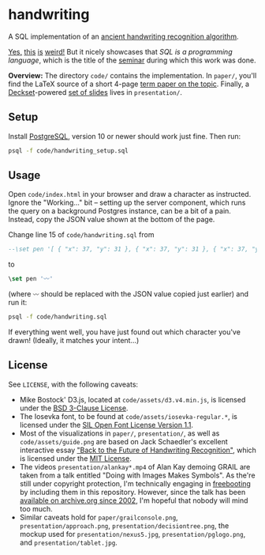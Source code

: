 # handwriting

A SQL implementation of an [ancient handwriting recognition algorithm](https://jackschaedler.github.io/handwriting-recognition/).

[Yes,](https://twitter.com/fire/status/1175074205546635264) [this](https://twitter.com/monotron_/status/1175398600299438080) [is](https://twitter.com/JamionW/status/1175128893461864449) [weird!](https://twitter.com/brain_thot/status/1175121646707007488) But it nicely showcases that *SQL is a programming language*, which is the title of the [seminar](https://db.inf.uni-tuebingen.de/teaching/SQLisaProgrammingLanguageSS2018.html) during which this work was done.

**Overview:** The directory `code/` contains the implementation. In `paper/`, you'll find the LaTeX source of a short 4-page [term paper on the topic](paper/paper.pdf). Finally, a [Deckset](https://www.deckset.com/)-powered [set of slides](presentation/presentation.pdf) lives in `presentation/`.


## Setup

Install [PostgreSQL](https://www.postgresql.org/), version 10 or newer should work just fine. Then run:

```bash
psql -f code/handwriting_setup.sql
```


## Usage

Open `code/index.html` in your browser and draw a character as instructed. Ignore the "Working..." bit – setting up the server component, which runs the query on a background Postgres instance, can be a bit of a pain. Instead, copy the JSON value shown at the bottom of the page.

Change line 15 of `code/handwriting.sql` from

```sql
--\set pen '[ { "x": 37, "y": 31 }, { "x": 37, "y": 31 }, { "x": 37, "y": 34 }, { "x": 37, "y": 39 }, { "x": 38, "y": 43 }, { "x": 41, "y": 57 }, { "x": 44, "y": 66 }, { "x": 48, "y": 76 }, { "x": 52, "y": 86 }, { "x": 54, "y": 92 }, { "x": 56, "y": 96 }, { "x": 58, "y": 99 }, { "x": 59, "y": 101 }, { "x": 59, "y": 102 }, { "x": 60, "y": 102 }, { "x": 60, "y": 102 }, { "x": 60, "y": 101 }, { "x": 60, "y": 98 }, { "x": 61, "y": 90 }, { "x": 64, "y": 80 }, { "x": 65, "y": 73 }, { "x": 67, "y": 66 }, { "x": 69, "y": 60 }, { "x": 71, "y": 52 }, { "x": 72, "y": 49 }, { "x": 72, "y": 46 }, { "x": 73, "y": 44 }, { "x": 74, "y": 42 }, { "x": 74, "y": 41 }, { "x": 74, "y": 40 }, { "x": 74, "y": 40 }, { "x": 74, "y": 39 }, { "x": 74, "y": 39 }, { "x": 74, "y": 39 }, { "x": 74, "y": 39 }, { "x": 74, "y": 39 }, { "x": 74, "y": 39 }, { "x": 72, "y": 40 }, { "x": 67, "y": 43 }, { "x": 63, "y": 45 }, { "x": 60, "y": 47 }, { "x": 58, "y": 49 }, { "x": 56, "y": 50 }, { "x": 54, "y": 52 }, { "x": 52, "y": 52 }, { "x": 51, "y": 53 }, { "x": 50, "y": 54 }, { "x": 50, "y": 54 }, { "x": 50, "y": 54 }, { "x": 49, "y": 54 }, { "x": 49, "y": 54 }, { "x": 49, "y": 54 }, { "x": 49, "y": 54 }, { "x": 49, "y": 55 }, { "x": 49, "y": 55 }, { "x": 49, "y": 55 }, { "x": 48, "y": 55 }, { "x": 48, "y": 55 }, { "x": 48, "y": 55 }, { "x": 47, "y": 56 }, { "x": 46, "y": 56 }, { "x": 46, "y": 56 }, { "x": 46, "y": 56 }, { "x": 46, "y": 56 } ]'
```

to

```sql
\set pen '〰'
```

(where `〰` should be replaced with the JSON value copied just earlier) and run it:

```bash
psql -f code/handwriting.sql
```

If everything went well, you have just found out which character you've drawn! (Ideally, it matches your intent...)


## License

See `LICENSE`, with the following caveats:

* Mike Bostock' D3.js, located at `code/assets/d3.v4.min.js`, is licensed under the [BSD 3-Clause License](https://github.com/d3/d3/blob/master/LICENSE).
* The Iosevka font, to be found at `code/assets/iosevka-regular.*`, is licensed under the [SIL Open Font License Version 1.1](https://github.com/be5invis/Iosevka/blob/master/LICENSE.md).
* Most of the visualizations in `paper/`, `presentation/`, as well as `code/assets/guide.png` are based on Jack Schaedler's excellent interactive essay ["Back to the Future of
Handwriting Recognition"](https://jackschaedler.github.io/handwriting-recognition/), which is licensed under the [MIT License](https://github.com/jackschaedler/handwriting-recognition/blob/master/LICENSE).
* The videos `presentation/alankay*.mp4` of Alan Kay demoing GRAIL are taken from a talk entitled "Doing with Images Makes Symbols". As the're still under copyright protection, I'm technically engaging in [freebooting](https://www.urbandictionary.com/define.php?term=Freebooting) by including them in this repository. However, since the talk has been [available on archive.org since 2002](https://archive.org/details/AlanKeyD1987), I'm hopeful that nobody will mind too much.
* Similar caveats hold for `paper/grailconsole.png`, `presentation/approach.png`, `presentation/decisiontree.png`, the mockup used for `presentation/nexus5.jpg`, `presentation/pglogo.png`, and `presentation/tablet.jpg`.
